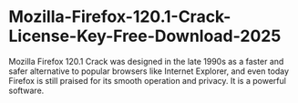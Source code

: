 # Mozilla-Firefox-120.1-Crack-License-Key-Free-Download-2025
Mozilla Firefox 120.1 Crack was designed in the late 1990s as a faster and safer alternative to popular browsers like Internet Explorer, and even today Firefox is still praised for its smooth operation and privacy. It is a powerful software.
